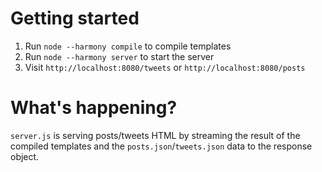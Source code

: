 # Getting started

1. Run `node --harmony compile` to compile templates
2. Run `node --harmony server` to start the server
3. Visit `http://localhost:8080/tweets` or `http://localhost:8080/posts`

# What's happening?

`server.js` is serving posts/tweets HTML by streaming the result of the compiled templates and the `posts.json`/`tweets.json` data to the response object.